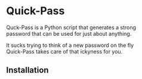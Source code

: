 # Quick-Pass

Quck-Pass is a Python script that generates a strong  
password that can be used for just about anything.  

It sucks trying to think of a new password on the fly  
Quick-Pass takes care of that ickyness for you.  

## Installation 





